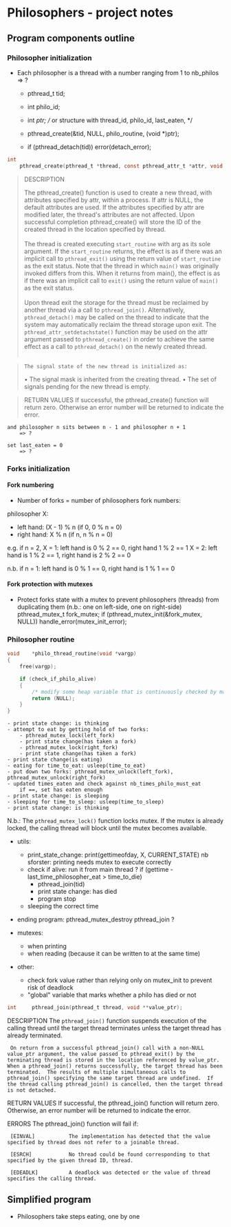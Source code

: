 # Philosophers - project notes

## Program components outline
### Philosopher initialization
- Each philosopher is a thread with a number ranging from 1 to nb_philos
	=> ?

	- pthread_t	tid;
	- int	philo_id;
	- int	*ptr; /* or structure with thread_id, philo_id, last_eaten, */

	- pthread_create(&tid, NULL, philo_routine, (void *)ptr);
	- if (pthread_detach(tid))
		error(detach_error);

```c
int
	pthread_create(pthread_t *thread, const pthread_attr_t *attr, void *(*start_routine)(void *), void *arg);
```
> DESCRIPTION
>
> The pthread_create() function is used to create a new thread, with attributes specified by attr, within a process.  If attr is NULL, the default attributes are used. If the attributes specified by attr are modified later, the thread's attributes are not affected. Upon successful completion pthread_create() will store the ID of the created thread in the location specified by thread.<br><br>
> The thread is created executing `start_routine` with arg as its sole argument. If the `start_routine` returns, the effect is as if there was an implicit call to `pthread_exit()` using the return value of `start_routine` as the exit status. Note that the thread in which `main()` was originally invoked differs from this. When it returns from main(), the effect is as if there was an implicit call to `exit()` using the return value of `main()` as the exit status.<br><br>
> Upon thread exit the storage for the thread must be reclaimed by another thread via a call to `pthread_join()`. Alternatively, `pthread_detach()` may be called on the thread to indicate that the system may automatically reclaim the thread storage upon exit. The `pthread_attr_setdetachstate()` function may be used on the attr argument passed to `pthread_create()` in order to achieve the same effect as a call to `pthread_detach()` on the newly created thread.<br><br>

>     The signal state of the new thread is initialized as:
>    •   The signal mask is inherited from the creating thread.
>    •   The set of signals pending for the new thread is empty.

>RETURN VALUES
>     If successful, the pthread_create() function will return zero. Otherwise an error number will be returned to indicate the error.

	and philosopher n sits between n - 1 and philosopher n + 1
		=> ?

	set last_eaten = 0
		=> ?

### Forks initialization
#### Fork numbering
- Number of forks = number of philosophers
fork numbers:

philosopher X:
- left hand: (X - 1) % n (if 0, 0 % n = 0)
- right hand: X % n (if n, n % n = 0)

e.g. if n = 2,
X = 1: left hand is 0 % 2 == 0, right hand 1 % 2 == 1
X = 2: left hand is 1 % 2 == 1, right hand is 2 % 2 == 0

n.b. if n = 1: left hand is 0 % 1 == 0, right hand is 1 % 1 == 0

#### Fork protection with mutexes
- Protect forks state with a mutex to prevent philosophers (threads) from duplicating them
(n.b.: one on left-side, one on right-side)
	pthread_mutex_t		fork_mutex;
	if (pthread_mutex_init(&fork_mutex, NULL))
		handle_error(mutex_init_error);

### Philosopher routine
```c
void	*philo_thread_routine(void *vargp)
{
	free(vargp);

	if (check_if_philo_alive)
	{
		/* modify some heap variable that is continuously checked by main thread */
		return (NULL);
	}
}
```

	- print state change: is thinking
	- attempt to eat by getting hold of two forks:
		- pthread_mutex_lock(left_fork)
		- print state change(has taken a fork)
		- pthread_mutex_lock(right_fork)
		- print state change(has taken a fork)
	- print state change(is eating)
	- eating for time_to_eat: usleep(time_to_eat)
	- put down two forks: pthread_mutex_unlock(left_fork), pthread_mutex_unlock(right_fork)
	- updated times_eaten and check against nb_times_philo_must_eat
		if ==, set has eaten enough
	- print state change: is sleeping
	- sleeping for time_to_sleep: usleep(time_to_sleep)
	- print state change: is thinking

N.b.: The `pthread_mutex_lock()` function locks mutex. If the mutex is already locked, the calling thread will block until the mutex becomes available.

- utils:
	- print_state_change: print(gettimeofday, X, CURRENT_STATE) nb sforster: printing needs mutex to execute correctly
	- check if alive: run it from main thread ?
	if (gettime - last_time_philosopher_eat > time_to_die)
		- pthread_join(tid)
		- print state change: has died
		- program stop
	- sleeping the correct time


- ending program:
	pthread_mutex_destroy
	pthread_join ?


- mutexes:
	- when printing
	- when reading (because it can be written to at the same time)

- other:
	- check fork value rather than relying only on mutex_init to prevent risk of deadlock
	- "global" variable that marks whether a philo has died or not

```c
int     pthread_join(pthread_t thread, void **value_ptr);
```

DESCRIPTION
     The `pthread_join()` function suspends execution of the calling thread until the target thread terminates unless the target thread has already terminated.

     On return from a successful pthread_join() call with a non-NULL value_ptr argument, the value passed to pthread_exit() by the terminating thread is stored in the location referenced by value_ptr.  When a pthread_join() returns successfully, the target thread has been terminated.  The results of multiple simultaneous calls to pthread_join() specifying the same target thread are undefined.  If the thread calling pthread_join() is cancelled, then the target thread is not detached.

RETURN VALUES
     If successful, the pthread_join() function will return zero.  Otherwise, an error number will be returned to indicate the error.

ERRORS
     The pthread_join() function will fail if:

     [EINVAL]           The implementation has detected that the value specified by thread does not refer to a joinable thread.

     [ESRCH]            No thread could be found corresponding to that specified by the given thread ID, thread.

     [EDEADLK]          A deadlock was detected or the value of thread specifies the calling thread.



## Simplified program
- Philosophers take steps eating, one by one